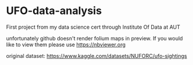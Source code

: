 # UFO-data-analysis
 First project from my data science cert through Institute Of Data at AUT
 
unfortunately github doesn't render folium maps in preview. If you would like to view them please use https://nbviewer.org
 
original dataset: https://www.kaggle.com/datasets/NUFORC/ufo-sightings
